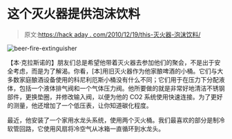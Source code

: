 # 这个灭火器提供泡沫饮料

> 原文:[https://hack aday . com/2010/12/19/this-灭火器-泡沫饮料/](https://hackaday.com/2010/12/19/this-fire-extinguisher-serves-frothy-beverages/)

![](../Images/f9927074aac33c0c2765b6101d162b30.png "beer-fire-extinguisher")

【本·克拉斯诺的】朋友们总是希望他带着灭火器去参加他们的聚会，不是出于安全考虑，而是为了解渴。你看，[本]用旧灭火器作为他家酿啤酒的小桶。它们与大多数家庭酿酒设备使用的科尼利厄斯小桶没有什么不同；它们用于在压力下分配液体，包括一个液体排气阀和一个气体压力阀。他所要做的就是非常好地清洁不锈钢部件，更换垫圈，并修改输入阀，以便为他的 CO2 系统使用快速连接。为了更好的测量，他还增加了一个低压表，让你知道碳化程度。

最近，他安装了一个家用水龙头系统，使用两个灭火桶。我们最喜欢的部分是制冷软管回路，它使用风扇将冷空气从冰箱一直循环到水龙头。